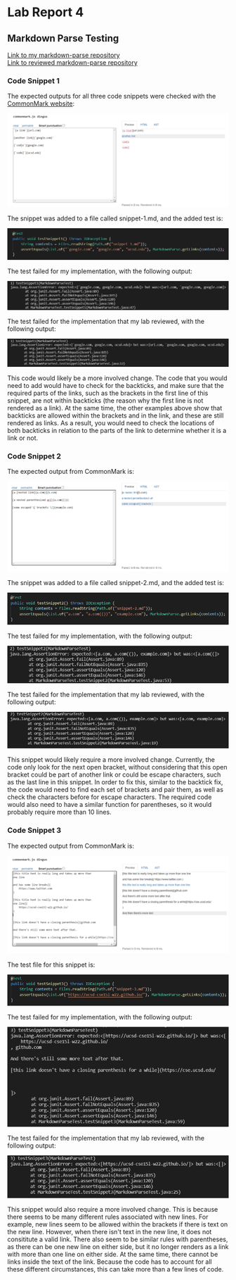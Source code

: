 # Lab Report 4
## Markdown Parse Testing

[Link to my markdown-parse repository](https://github.com/adutta4/markdown-parse)  
[Link to reviewed markdown-parse repository](https://github.com/pvijay03/markdown-parse)

### Code Snippet 1
The expected outputs for all three code snippets were checked with the [CommonMark website](https://spec.commonmark.org/dingus/): 

![s1-output](s1output.png)

The snippet was added to a file called snippet-1.md, and the added test is: 

![snippet1](snippet1.png)

The test failed for my implementation, with the following output: 

![s1fail](s1-fail.png)

The test failed for the implementation that my lab reviewed, with the following output: 

![s1-fail-review](s1-fail-r.png)

This code would likely be a more involved change. The code that you would need to add would have to check for the backticks, and make sure that the required parts of the links, such as the brackets in the first line of this snippet, are not within backticks (the reason why the first line is not rendered as a link). At the same time, the other examples above show that backticks are allowed within the brackets and in the link, and these are still rendered as links. As a result, you would need to check the locations of both backticks in relation to the parts of the link to determine whether it is a link or not. 

### Code Snippet 2
The expected output from CommonMark is: 

![s2-output](s2-expected.png)

The snippet was added to a file called snippet-2.md, and the added test is: 

![snippet2](snippet2.png)

The test failed for my implementation, with the following output:

![s2fail](s2-fail.png)

The test failed for the implementation that my lab reviewed, with the following output: 

![s2-fail-review](s2-fail-r.png)

This snippet would likely require a more involved change. Currently, the code only look for the next open bracket, without considering that this open bracket could be part of another link or could be escape characters, such as the last line in this snippet. In order to fix this, similar to the backtick fix, the code would need to find each set of brackets and pair them, as well as check the characters before for escape characters. The required code would also need to have a similar function for parentheses, so it would probably require more than 10 lines. 

### Code Snippet 3
The expected output from CommonMark is: 

![snippet 3](snippet3.png) 

The test file for this snippet is: 

![s3](s3-test.png)

The test failed for my implementation, with the following output: 

![s3fail](s3.png)

The test failed for the implementation that my lab reviewed, with the following output: 

![s3-fail-review](s3-fail-r.png)

This snippet would also require a more involved change. This is because there seems to be many different rules associated with new lines. For example, new lines seem to be allowed within the brackets if there is text on the new line. However, when there isn't text in the new line, it does not consititute a valid link. There also seem to be similar rules with parentheses, as there can be one new line on either side, but it no longer renders as a link with more than one line on either side. At the same time, there cannot be links inside the text of the link. Because the code has to account for all these different circumstances, this can take more than a few lines of code. 